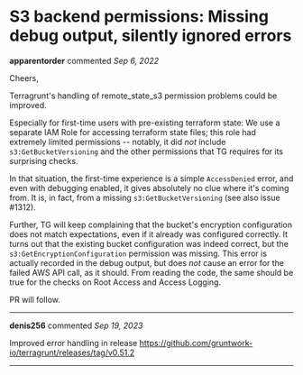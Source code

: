 # S3 backend permissions: Missing debug output, silently ignored errors

**apparentorder** commented *Sep 6, 2022*

Cheers,

Terragrunt's handling of remote_state_s3 permission problems could be improved.

Especially for first-time users with pre-existing terraform state: We use a separate IAM Role for accessing terraform state files; this role had extremely limited permissions -- notably, it did *not* include `s3:GetBucketVersioning` and the other permissions that TG requires for its surprising checks.

In that situation, the first-time experience is a simple `AccessDenied` error, and even with debugging enabled, it gives absolutely no clue where it's coming from. It is, in fact, from a missing `s3:GetBucketVersioning` (see also issue #1312).

Further, TG will keep complaining that the bucket's encryption configuration does not match expectations, even if it already was configured correctly. It turns out that the existing bucket configuration was indeed correct, but the  `s3:GetEncryptionConfiguration` permission was missing. This error is actually recorded in the debug output, but does *not* cause an error for the failed AWS API call, as it should.
From reading the code, the same should be true for the checks on Root Access and Access Logging.

PR will follow.
<br />
***


**denis256** commented *Sep 19, 2023*

Improved error handling in release https://github.com/gruntwork-io/terragrunt/releases/tag/v0.51.2
***

